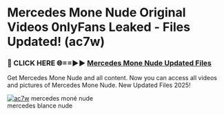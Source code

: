 # Mercedes Mone Nude Original Videos 0nlyFans Leaked - Files Updated! (ac7w)

<h3>🔴 CLICK HERE 🌐==►► <a href="https://tinyurl.com/yrmya6cz" rel="nofollow">Mercedes Mone Nude Updated Files</a></h3>

Get Mercedes Mone Nude and all content. Now you can access all videos and pictures of Mercedes Mone Nude. New Updated Files 2025!

[![ac7w](https://i.imgur.com/FMdXYCs.gif)](https://tinyurl.com/yrmya6cz)
mercedes moné nude<br>
mercedes blance nude